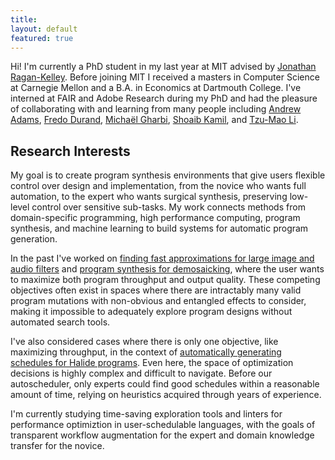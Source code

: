 ```yaml
---
title: 
layout: default
featured: true
---
```

Hi! I'm currently a PhD student in my last year at MIT advised by [Jonathan Ragan-Kelley](https://people.csail.mit.edu/jrk/). Before joining MIT I received a masters in Computer Science at Carnegie Mellon and a B.A. in Economics at Dartmouth College. I've interned at FAIR and Adobe Research during my PhD and had the pleasure of collaborating with and learning from many people including [Andrew Adams](https://andrew.adams.pub/), [Fredo Durand](https://people.csail.mit.edu/fredo/), [Michaël Gharbi](https://mgharbi.com/), [Shoaib Kamil](https://research.adobe.com/person/shoaib-kamil/), and [Tzu-Mao Li](https://cseweb.ucsd.edu/~tzli/).

## Research Interests
My goal is to create program synthesis environments that give users flexible control over design and implementation, from the novice who wants full automation, to the expert who wants surgical synthesis, preserving low-level control over sensitive sub-tasks. My work connects methods from domain-specific programming, high performance computing, program synthesis, and machine learning to build systems for automatic program generation. 

In the past I've worked on [finding fast approximations for large image and audio filters](karimama.com/papers) and [program synthesis for demosaicking](https://dl.acm.org/doi/full/10.1145/3508461), where the user wants to maximize both program throughput and output quality. These competing objectives often exist in spaces where there are intractably many valid program mutations with non-obvious and entangled effects to consider, making it impossible to adequately explore program designs without automated search tools.

I've also considered cases where there is only one objective, like maximizing throughput, in the context of [automatically generating schedules for Halide programs](https://dl.acm.org/doi/10.1145/3306346.3322967). Even here, the space of optimization decisions is highly complex and difficult to navigate. Before our autoscheduler, only experts could find good schedules within a reasonable amount of time, relying on heuristics acquired through years of experience. 

I'm currently studying time-saving exploration tools and linters for performance optimiztion in user-schedulable languages, with the goals of transparent workflow augmentation for the expert and domain knowledge transfer for the novice. 



